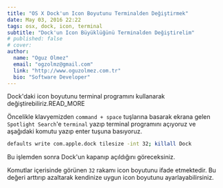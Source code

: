 ```yaml
---
title: "OS X Dock'un Icon Boyutunu Terminalden Değiştirmek"
date: May 03, 2016 22:22
tags: osx, dock, icon, terminal
subtitle: "Dock'un Icon Büyüklüğünü Terminalden Değiştirelim"
# published: false
# cover:
author:
  name: "Oguz Olmez"
  email: "ogzolmz@gmail.com"
  link: "http://www.oguzolmez.com.tr"
  bio: "Software Developer"
---
```

Dock'daki icon boyutunu terminal programını kullanarak değiştirebiliriz.READ_MORE

Öncelikle klavyemizden `command + space` tuşlarına basarak ekrana gelen `Spotlight Search`'e `terminal` yazıp terminal programını açıyoruz ve aşağıdaki komutu yazıp enter tuşuna basıyoruz.

```bash
defaults write com.apple.dock tilesize -int 32; killall Dock
```
Bu işlemden sonra Dock'un kapanıp açıldığını göreceksiniz.

Komutlar içerisinde görünen `32` rakamı icon boyutunu ifade etmektedir. Bu değeri arttırıp azaltarak kendinize uygun icon boyutunu ayarlayabilirsiniz.
